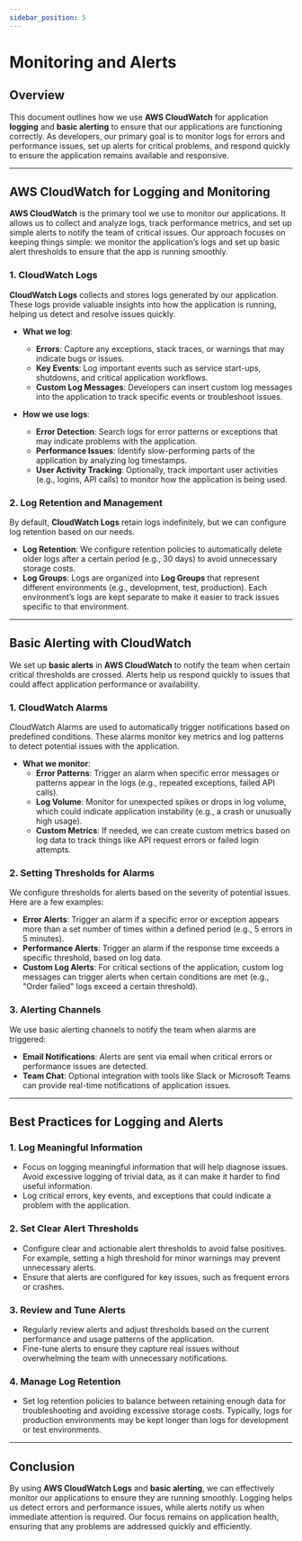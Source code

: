 ```yaml
---
sidebar_position: 5
---
```


# Monitoring and Alerts

## Overview

This document outlines how we use **AWS CloudWatch** for application **logging** and **basic alerting** to ensure that our applications are functioning correctly. As developers, our primary goal is to monitor logs for errors and performance issues, set up alerts for critical problems, and respond quickly to ensure the application remains available and responsive.

---

## AWS CloudWatch for Logging and Monitoring

**AWS CloudWatch** is the primary tool we use to monitor our applications. It allows us to collect and analyze logs, track performance metrics, and set up simple alerts to notify the team of critical issues. Our approach focuses on keeping things simple: we monitor the application’s logs and set up basic alert thresholds to ensure that the app is running smoothly.

### 1. **CloudWatch Logs**

**CloudWatch Logs** collects and stores logs generated by our application. These logs provide valuable insights into how the application is running, helping us detect and resolve issues quickly.

- **What we log**:

  - **Errors**: Capture any exceptions, stack traces, or warnings that may indicate bugs or issues.
  - **Key Events**: Log important events such as service start-ups, shutdowns, and critical application workflows.
  - **Custom Log Messages**: Developers can insert custom log messages into the application to track specific events or troubleshoot issues.

- **How we use logs**:
  - **Error Detection**: Search logs for error patterns or exceptions that may indicate problems with the application.
  - **Performance Issues**: Identify slow-performing parts of the application by analyzing log timestamps.
  - **User Activity Tracking**: Optionally, track important user activities (e.g., logins, API calls) to monitor how the application is being used.

### 2. **Log Retention and Management**

By default, **CloudWatch Logs** retain logs indefinitely, but we can configure log retention based on our needs.

- **Log Retention**: We configure retention policies to automatically delete older logs after a certain period (e.g., 30 days) to avoid unnecessary storage costs.
- **Log Groups**: Logs are organized into **Log Groups** that represent different environments (e.g., development, test, production). Each environment’s logs are kept separate to make it easier to track issues specific to that environment.

---

## Basic Alerting with CloudWatch

We set up **basic alerts** in **AWS CloudWatch** to notify the team when certain critical thresholds are crossed. Alerts help us respond quickly to issues that could affect application performance or availability.

### 1. **CloudWatch Alarms**

CloudWatch Alarms are used to automatically trigger notifications based on predefined conditions. These alarms monitor key metrics and log patterns to detect potential issues with the application.

- **What we monitor**:
  - **Error Patterns**: Trigger an alarm when specific error messages or patterns appear in the logs (e.g., repeated exceptions, failed API calls).
  - **Log Volume**: Monitor for unexpected spikes or drops in log volume, which could indicate application instability (e.g., a crash or unusually high usage).
  - **Custom Metrics**: If needed, we can create custom metrics based on log data to track things like API request errors or failed login attempts.

### 2. **Setting Thresholds for Alarms**

We configure thresholds for alerts based on the severity of potential issues. Here are a few examples:

- **Error Alerts**: Trigger an alarm if a specific error or exception appears more than a set number of times within a defined period (e.g., 5 errors in 5 minutes).
- **Performance Alerts**: Trigger an alarm if the response time exceeds a specific threshold, based on log data.
- **Custom Log Alerts**: For critical sections of the application, custom log messages can trigger alerts when certain conditions are met (e.g., "Order failed" logs exceed a certain threshold).

### 3. **Alerting Channels**

We use basic alerting channels to notify the team when alarms are triggered:

- **Email Notifications**: Alerts are sent via email when critical errors or performance issues are detected.
- **Team Chat**: Optional integration with tools like Slack or Microsoft Teams can provide real-time notifications of application issues.

---

## Best Practices for Logging and Alerts

### 1. **Log Meaningful Information**

- Focus on logging meaningful information that will help diagnose issues. Avoid excessive logging of trivial data, as it can make it harder to find useful information.
- Log critical errors, key events, and exceptions that could indicate a problem with the application.

### 2. **Set Clear Alert Thresholds**

- Configure clear and actionable alert thresholds to avoid false positives. For example, setting a high threshold for minor warnings may prevent unnecessary alerts.
- Ensure that alerts are configured for key issues, such as frequent errors or crashes.

### 3. **Review and Tune Alerts**

- Regularly review alerts and adjust thresholds based on the current performance and usage patterns of the application.
- Fine-tune alerts to ensure they capture real issues without overwhelming the team with unnecessary notifications.

### 4. **Manage Log Retention**

- Set log retention policies to balance between retaining enough data for troubleshooting and avoiding excessive storage costs. Typically, logs for production environments may be kept longer than logs for development or test environments.

---

## Conclusion

By using **AWS CloudWatch Logs** and **basic alerting**, we can effectively monitor our applications to ensure they are running smoothly. Logging helps us detect errors and performance issues, while alerts notify us when immediate attention is required. Our focus remains on application health, ensuring that any problems are addressed quickly and efficiently.

